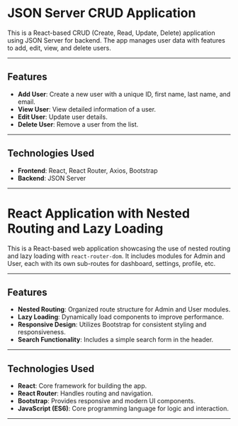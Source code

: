 # JSON Server CRUD Application

This is a React-based CRUD (Create, Read, Update, Delete) application using JSON Server for backend. The app manages user data with features to add, edit, view, and delete users.

---

## Features

- **Add User**: Create a new user with a unique ID, first name, last name, and email.
- **View User**: View detailed information of a user.
- **Edit User**: Update user details.
- **Delete User**: Remove a user from the list.

---

## Technologies Used

- **Frontend**: React, React Router, Axios, Bootstrap
- **Backend**: JSON Server

---

# React Application with Nested Routing and Lazy Loading

This is a React-based web application showcasing the use of nested routing and lazy loading with `react-router-dom`. It includes modules for Admin and User, each with its own sub-routes for dashboard, settings, profile, etc.

---

## Features

- **Nested Routing**: Organized route structure for Admin and User modules.
- **Lazy Loading**: Dynamically load components to improve performance.
- **Responsive Design**: Utilizes Bootstrap for consistent styling and responsiveness.
- **Search Functionality**: Includes a simple search form in the header.

---

## Technologies Used

- **React**: Core framework for building the app.
- **React Router**: Handles routing and navigation.
- **Bootstrap**: Provides responsive and modern UI components.
- **JavaScript (ES6)**: Core programming language for logic and interaction.

---
